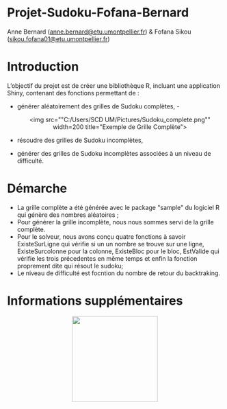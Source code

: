 # Projet-Sudoku-Fofana-Bernard
Anne Bernard (anne.bernard@etu.umontpellier.fr)  & Fofana Sikou (sikou.fofana01@etu.umontpellier.fr)
# Introduction
L’objectif du projet est de créer une bibliothèque R, incluant une application Shiny, contenant
des fonctions permettant de :
- générer aléatoirement des grilles de Sudoku complètes,
-<p align="center"> <img src=""C:/Users/SCD UM/Pictures/Sudoku_complete.png"" width=200 title="Exemple de Grille Complète"> </p>

- résoudre des grilles de Sudoku incomplètes,
- générer des grilles de Sudoku incomplètes associées à un niveau de difficulté.

# Démarche
- La grille complète a été générée avec le package "sample" du logiciel R qui génère des nombres aléatoires ; 
- Pour générer la grille incomplète, nous nous sommes servi de la grille complète.
- Pour le solveur, nous avons conçu quatre fonctions à savoir ExisteSurLigne qui vérifie si un un nombre se trouve sur une ligne, ExisteSurcolonne pour la colonne, ExisteBloc pour le bloc, EstValide qui vérifie les trois précedentes en même temps et enfin la fonction proprement dite qui résout le sudoku;
- Le niveau de difficulté est focntion du nombre de retour du backtraking.





# Informations supplémentaires

<p align="center">
  <img src="" width=200 title="">
</p>
